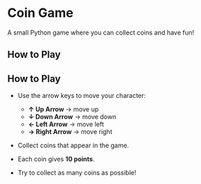 # Coin Game

A small Python game where you can collect coins and have fun!

## How to Play

## How to Play

- Use the arrow keys to move your character:
  - **↑ Up Arrow** → move up
  - **↓ Down Arrow** → move down
  - **← Left Arrow** → move left
  - **→ Right Arrow** → move right

- Collect coins that appear in the game.  

- Each coin gives **10 points**.  

- Try to collect as many coins as possible!
